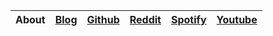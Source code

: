<div align="center">

| About | [Blog](https://exemplo.com) | [Github](https://exemplo.com) | [Reddit](https://exemplo.com) | [Spotify](https://exemplo.com) | [Youtube](https://exemplo.com) |
|---|---|---|---|---|---|

</div>
